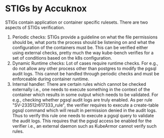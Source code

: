 # STIGs by Accuknox

STIGs contain application or container specific rulesets. There are two aspects of STIGs verification.
1. Periodic checks: STIGs provide a guideline on what the file permissions
   should be, what ports the process should be listening on and what the
   configuration of the containers must be. This can be verified either using
   external checks, pretty much the way kube-bench verifies for a set of
   conditions based on the k8s configuration.
2. Dynamic Runtime checks: Lot of cases require runtime checks. For e.g., do
   not allow any other process other than postgres to modify the pgsql audit
   logs. This cannot be handled through periodic checks and must be enforceable
   during container runtime.
3. Internal handler: There are certain rules which cannot be checked
   externally i.e., one needs to execute something in the context of the
   container which results in some output which needs to be validated. For
   e.g., checking whether pgsql audit logs are truly enabled. As per rule
   "SV-233512r617333_rule", the verifier requires to execute a create-table
   pgsql command which will result in permission denied in the audit logs. Thus
   to verify this rule one needs to execute a pgsql query to validate the audit
   logs. This requires that the pgsql access be enabled for the verifier i.e.,
   an external daemon such as KubeArmor cannot verify such rules.

## 
